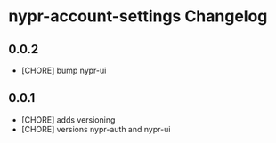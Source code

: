 # nypr-account-settings Changelog

## 0.0.2
- [CHORE] bump nypr-ui

## 0.0.1

- [CHORE] adds versioning
- [CHORE] versions nypr-auth and nypr-ui
